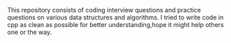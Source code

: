This repository consists of coding interview questions and practice questions on various data structures and algorithms.
I tried to write code in cpp as clean as possible for better understanding,hope it might help others one or the way.
